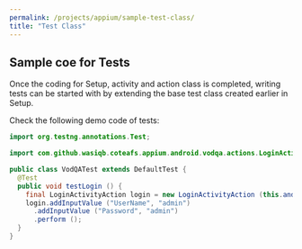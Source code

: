 ```yaml
---
permalink: /projects/appium/sample-test-class/
title: "Test Class"
---
```


## Sample coe for Tests

Once the coding for Setup, activity and action class is completed, writing tests can be started with by extending the base test class created earlier in Setup.

Check the following demo code of tests:

```java
import org.testng.annotations.Test;

import com.github.wasiqb.coteafs.appium.android.vodqa.actions.LoginActivityAction;

public class VodQATest extends DefaultTest {
  @Test
  public void testLogin () {
    final LoginActivityAction login = new LoginActivityAction (this.androidDevice);
    login.addInputValue ("UserName", "admin")
      .addInputValue ("Password", "admin")
      .perform ();
  }
}
```
